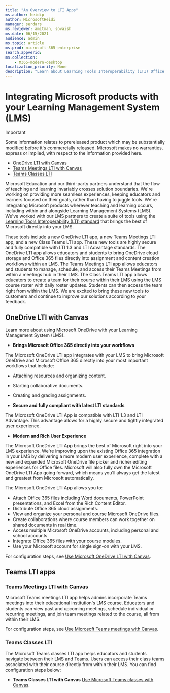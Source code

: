 ```yaml
---
title: "An Overview to LTI Apps"
ms.author: heidip
author: MicrosoftHeidi
manager: serdars
ms.reviewer: amitman, sovaish
ms.date: 06/15/2021
audience: admin
ms.topic: article
ms.prod: microsoft-365-enterprise
search.appverid: 
ms.collection: 
    - M365-modern-desktop
localization_priority: None
description: "Learn about Learning Tools Interoperability (LTI) Office apps in M365, and how they will help educators when integrating Office apps into their Learning Management System (LMS)."
---
```


# Integrating Microsoft products with your Learning Management System (LMS)

> [!IMPORTANT]
> Some information relates to prereleased product which may be substantially modified before it's commercially released. Microsoft makes no warranties, express or implied, with respect to the information provided here.

- [OneDrive LTI with Canvas](#onedrive-lti-with-canvas)
- [Teams Meetings LTI with Canvas](#teams-meetings-lti-with-canvas)
- [Teams Classes LTI](#teams-classes-lti)

Microsoft Education and our third-party partners understand that the flow of teaching and learning invariably crosses solution boundaries. We're working on providing more seamless experiences, keeping educators and learners focused on their goals, rather than having to juggle tools. We're integrating Microsoft products wherever teaching and learning occurs, including within and alongside Learning Management Systems (LMS). We've worked with our LMS partners to create a suite of tools using the [Learning Tools Interoperability (LTI) standard](https://www.imsglobal.org/activity/learning-tools-interoperability) that brings the best of Microsoft directly into your LMS.

These tools include a new OneDrive LTI app, a new Teams Meetings LTI app, and a new Class Teams LTI app. These new tools are highly secure and fully compatible with LTI 1.3 and LTI Advantage standards. The OneDrive LTI app allows educators and students to bring OneDrive cloud storage and Office 365 files directly into assignment and content creation workflows within an LMS. The Teams Meetings LTI app allows educators and students to manage, schedule, and access their Teams Meetings from within a meetings hub in their LMS. The Class Teams LTI app allows educators to create a team for their course within their LMS using the LMS course roster with daily roster updates. Students can then access the team right from within the LMS. We are excited to bring these new tools to customers and continue to improve our solutions according to your feedback.

## OneDrive LTI with Canvas

Learn more about using Microsoft OneDrive with your Learning Management System (LMS).

- **Brings Microsoft Office 365 directly into your workflows**

The Microsoft OneDrive LTI app integrates with your LMS to bring Microsoft OneDrive and Microsoft Office 365 directly into your most important workflows that include:

- Attaching resources and organizing content.
- Starting collaborative documents.
- Creating and grading assignments.

- **Secure and fully compliant with latest LTI standards**

The Microsoft OneDrive LTI App is compatible with LTI 1.3 and LTI Advantage. This advantage allows for a highly secure and tightly integrated user experience.

- **Modern and Rich User Experience**

The Microsoft OneDrive LTI App brings the best of Microsoft right into your LMS experience. We're improving upon the existing Office 365 integration in your LMS by delivering a more modern user experience, complete with a new and expanded Microsoft OneDrive file picker and richer editing experiences for Office files. Microsoft will also fully own the Microsoft OneDrive LTI App going forward, which means you’ll always get the latest and greatest from Microsoft automatically.

The Microsoft OneDrive LTI App allows you to:

- Attach Office 365 files including Word documents, PowerPoint presentations, and Excel from the Rich Content Editor.
- Distribute Office 365 cloud assignments.
- View and organize your personal and course Microsoft OneDrive files.
- Create collaborations where course members can work together on shared documents in real time.
- Access multiple Microsoft OneDrive accounts, including personal and school accounts.
- Integrate Office 365 files with your course modules.
- Use your Microsoft account for single sign-on with your LMS.

For configuration steps, see [Use Microsoft OneDrive LTI with Canvas](use-onedrive-with-lms.md).

## Teams LTI apps

### Teams Meetings LTI with Canvas

Microsoft Teams meetings LTI app helps admins incorporate Teams meetings into their educational institution's LMS course. Educators and students can view past and upcoming meetings, schedule individual or recurring meetings, and join team meetings related to the course, all from within their LMS.

For configuration steps, see [Use Microsoft Teams meetings with Canvas](teams-meetings-with-canvas.md).

### Teams Classes LTI

The Microsoft Teams classes LTI app helps educators and students navigate between their LMS and Teams. Users can access their class teams associated with their course directly from within their LMS. You can find configuration steps below:

- **Teams Classes LTI with Canvas** [Use Microsoft Teams classes with Canvas](teams-classes-with-canvas.md).
